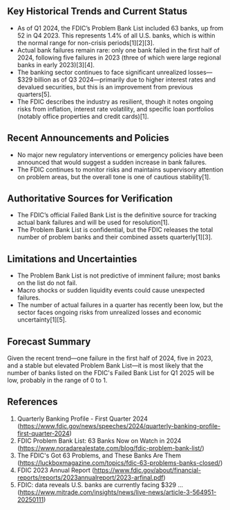 ## Key Historical Trends and Current Status

- As of Q1 2024, the FDIC’s Problem Bank List included 63 banks, up from 52 in Q4 2023. This represents 1.4% of all U.S. banks, which is within the normal range for non-crisis periods[1][2][3].
- Actual bank failures remain rare: only one bank failed in the first half of 2024, following five failures in 2023 (three of which were large regional banks in early 2023)[3][4].
- The banking sector continues to face significant unrealized losses—$329 billion as of Q3 2024—primarily due to higher interest rates and devalued securities, but this is an improvement from previous quarters[5].
- The FDIC describes the industry as resilient, though it notes ongoing risks from inflation, interest rate volatility, and specific loan portfolios (notably office properties and credit cards)[1].

## Recent Announcements and Policies

- No major new regulatory interventions or emergency policies have been announced that would suggest a sudden increase in bank failures.
- The FDIC continues to monitor risks and maintains supervisory attention on problem areas, but the overall tone is one of cautious stability[1].

## Authoritative Sources for Verification

- The FDIC’s official Failed Bank List is the definitive source for tracking actual bank failures and will be used for resolution[1].
- The Problem Bank List is confidential, but the FDIC releases the total number of problem banks and their combined assets quarterly[1][3].

## Limitations and Uncertainties

- The Problem Bank List is not predictive of imminent failure; most banks on the list do not fail.
- Macro shocks or sudden liquidity events could cause unexpected failures.
- The number of actual failures in a quarter has recently been low, but the sector faces ongoing risks from unrealized losses and economic uncertainty[1][5].

## Forecast Summary

Given the recent trend—one failure in the first half of 2024, five in 2023, and a stable but elevated Problem Bank List—it is most likely that the number of banks listed on the FDIC's Failed Bank List for Q1 2025 will be low, probably in the range of 0 to 1.

## References

1. Quarterly Banking Profile - First Quarter 2024 (https://www.fdic.gov/news/speeches/2024/quarterly-banking-profile-first-quarter-2024)
2. FDIC Problem Bank List: 63 Banks Now on Watch in 2024 (https://www.noradarealestate.com/blog/fdic-problem-bank-list/)
3. The FDIC's Got 63 Problems, and These Banks Are Them (https://luckboxmagazine.com/topics/fdic-63-problems-banks-closed/)
4. FDIC 2023 Annual Report (https://www.fdic.gov/about/financial-reports/reports/2023annualreport/2023-arfinal.pdf)
5. FDIC: data reveals U.S. banks are currently facing $329 ... (https://www.mitrade.com/insights/news/live-news/article-3-564951-20250111)
